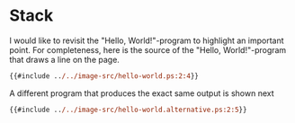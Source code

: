 # Stack
I would like to revisit the "Hello, World!"-program to highlight an important point. For completeness, here is the source of the "Hello, World!"-program that draws a line on the page.

```ps
{{#include ../../image-src/hello-world.ps:2:4}}
```

A different program that produces the exact same output is shown next

```ps
{{#include ../../image-src/hello-world.alternative.ps:2:5}}
```


